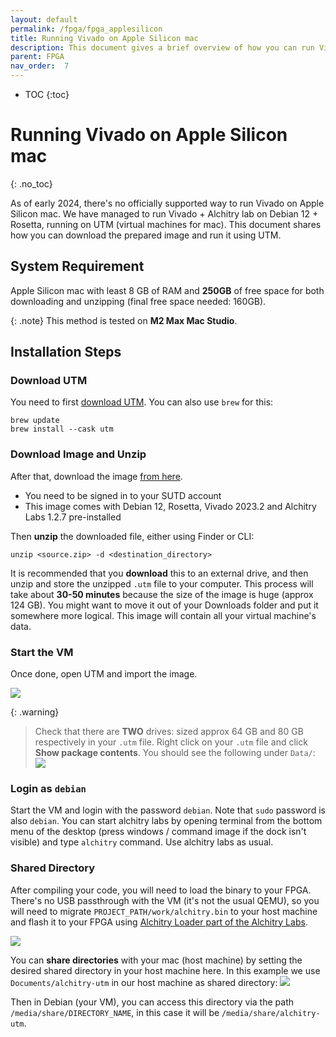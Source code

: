 ```yaml
---
layout: default
permalink: /fpga/fpga_applesilicon
title: Running Vivado on Apple Silicon mac 
description: This document gives a brief overview of how you can run Vivado on Apple Silicon mac with UTM 
parent: FPGA
nav_order:  7
---
```

* TOC
{:toc}


# Running Vivado on Apple Silicon mac
{: .no_toc}

As of early 2024, there's no officially supported way to run Vivado on Apple Silicon mac. We have managed to run Vivado + Alchitry lab on Debian 12 + Rosetta, running on UTM (virtual machines for mac). This document shares how you can download the prepared image and run it using UTM. 

## System Requirement 
Apple Silicon mac with least 8 GB of RAM and **250GB** of free space for both downloading and unzipping (final free space needed: 160GB). 

{: .note}
This method is tested on **M2 Max Mac Studio**. 

## Installation Steps
### Download UTM
You need to first [download UTM](https://mac.getutm.app). You can also use `brew` for this: 

```
brew update 
brew install --cask utm
```

### Download Image and Unzip
After that, download the image [from here](https://sutdapac-my.sharepoint.com/:u:/g/personal/natalie_agus_sutd_edu_sg/EREWxcAFtTNJlrEpiurTAyQB5JhhgQW-tfepEhhtqMqk1A?e=u00edO).
* You need to be <span className="orange-bold">signed in to your SUTD account</span> 
* This image comes with Debian 12, Rosetta, Vivado 2023.2 and Alchitry Labs 1.2.7 pre-installed 

Then **unzip** the downloaded file, either using Finder or CLI: 
```
unzip <source.zip> -d <destination_directory>
```

It is recommended that you **download** this to an external drive, and then unzip and store the unzipped `.utm` file to your computer. This process will take about **30-50 minutes** because the size of the image is huge (approx 124 GB). You might want to move it out of your Downloads folder and put it somewhere more logical. This image will contain all your virtual machine's data. 

### Start the VM
Once done, open UTM and import the image. 

<img src="{{ site.baseurl }}/docs/FPGA/images/fpga_applesilicon/shared-dir.png"  class="center_seventy"/>

{: .warning}
> Check that there are **TWO** drives: sized approx 64 GB and 80 GB respectively in your `.utm` file. Right click on your `.utm` file and click **Show package contents**. You should see the following under `Data/`: 
> <img src="{{ site.baseurl }}/docs/FPGA/images/fpga_applesilicon/2024-03-18-17-47-02.png"  class="center_seventy"/>

### Login as `debian`
Start the VM and login with the password `debian`. Note that `sudo` password is also `debian`. You can start alchitry labs by opening terminal from the bottom menu of the desktop (press windows / command image if the dock isn't visible) and type `alchitry` command. Use alchitry labs as usual. 

### Shared Directory 

After compiling your code, you will need to load the binary to your FPGA. There's no USB passthrough with the VM (it's not the usual QEMU), so you will need to migrate `PROJECT_PATH/work/alchitry.bin` to your host machine and flash it to your FPGA using [Alchitry Loader part of the Alchitry Labs](https://new.alchitry.com/Alchitry-Labs-V2/download.html).

<img src="{{ site.baseurl }}/docs/FPGA/images/fpga_applesilicon/2024-03-18-14-34-46.png"  class="center_seventy"/>

You can **share directories** with your mac (host machine) by setting the desired shared directory in your host machine here. In this example we use `Documents/alchitry-utm` in our host machine as shared directory: 
<img src="{{ site.baseurl }}/docs/FPGA/images/fpga_applesilicon/shared-dir.png"  class="center_seventy"/>

Then in Debian (your VM), you can access this directory via the path `/media/share/DIRECTORY_NAME`, in this case it will be `/media/share/alchitry-utm`.



